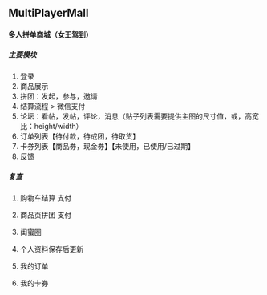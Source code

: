 ## MultiPlayerMall

#### 多人拼单商城（女王驾到）

##### 主要模块

1. 登录
2. 商品展示
3. 拼团：发起，参与，邀请
4. 结算流程 > 微信支付
5. 论坛：看帖，发帖，评论，消息（贴子列表需要提供主图的尺寸值，或，高宽比：height/width）
6. 订单列表【待付款，待成团，待取货】
7. 卡券列表【商品券，现金券】【未使用，已使用/已过期】
8. 反馈

##### 复查
1. 购物车结算 支付
2. 商品页拼团 支付
3. 闺蜜圈

4. 个人资料保存后更新
5. 我的订单
6. 我的卡券